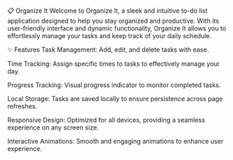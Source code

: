📋 Organize It
Welcome to Organize It, a sleek and intuitive to-do list application designed to help you stay organized and productive. With its user-friendly interface and dynamic functionality, Organize It allows you to effortlessly manage your tasks and keep track of your daily schedule.

✨ Features
Task Management: Add, edit, and delete tasks with ease.

Time Tracking: Assign specific times to tasks to effectively manage your day.

Progress Tracking: Visual progress indicator to monitor completed tasks.

Local Storage: Tasks are saved locally to ensure persistence across page refreshes.

Responsive Design: Optimized for all devices, providing a seamless experience on any screen size.

Interactive Animations: Smooth and engaging animations to enhance user experience.
